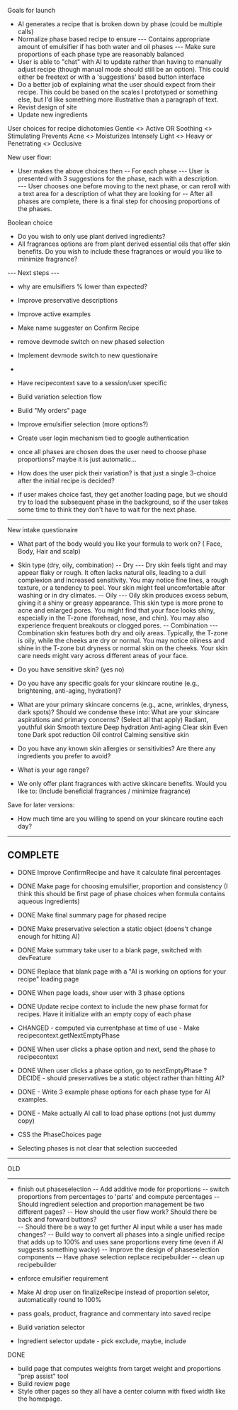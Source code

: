 Goals for launch

- AI generates a recipe that is broken down by phase (could be multiple calls)
- Normalize phase based recipe to ensure 
--- Contains appropriate amount of emulsifier if has both water and oil phases
--- Make sure proportions of each phase type are reasonably balanced
- User is able to "chat" with AI to update rather than having to manually adjust recipe (though manual mode should still be an option).  This could either be freetext or with a 'suggestions' based button interface
- Do a better job of explaining what the user should expect from their recipe.  This could be based on the scales I prototyped or something else, but I'd like something more illustrative than a paragraph of text. 
- Revist design of site
- Update new ingredients


User choices for recipe dichotomies
Gentle <> Active OR Soothing <> Stimulating
Prevents Acne <> Moisturizes Intensely
Light <> Heavy or Penetrating <> Occlusive

New user flow:
- User makes the above choices then
-- For each phase
--- User is presented with 3 suggestions for the phase, each with a description.  
--- User chooses one before moving to the next phase, or can reroll with a text area for a description of what they are looking for
-- After all phases are complete, there is a final step for choosing proportions of the phases. 

Boolean choice
- Do you wish to only use plant derived ingredients? 
- All fragrances options are from plant derived essential oils that offer skin benefits. Do you wish to include these fragrances or would you like to minimize fragrance? 


--- Next steps --- 


- why are emulsifiers % lower than expected?
- Improve preservative descriptions
- Improve active examples
- Make name suggester on Confirm Recipe

- remove devmode switch on new phased selection

- Implement devmode switch to new questionaire

- 
- Have recipecontext save to a session/user specific 


- Build variation selection flow

- Build "My orders" page

- Improve emulsifier selection (more options?)
- Create user login mechanism tied to google authentication
- once all phases are chosen does the user need to choose phase proportions? maybe it is just automatic... 
- How does the user pick their variation?  is that just a single 3-choice after the initial recipe is decided?
- if user makes choice fast, they get another loading page, but we should try to load the subsequent phase in the background, so if the user takes some time to think they don't have to wait for the next phase.

----

New intake questionaire
- What part of the body would you like your formula to work on? ( Face, Body, Hair and scalp)
- Skin type (dry, oily, combination)
-- Dry
--- Dry skin feels tight and may appear flaky or rough. It often lacks natural oils, leading to a dull complexion and increased sensitivity. You may notice fine lines, a rough texture, or a tendency to peel. Your skin might feel uncomfortable after washing or in dry climates.
-- Oily 
--- Oily skin produces excess sebum, giving it a shiny or greasy appearance. This skin type is more prone to acne and enlarged pores. You might find that your face looks shiny, especially in the T-zone (forehead, nose, and chin). You may also experience frequent breakouts or clogged pores.
-- Combination 
--- Combination skin features both dry and oily areas. Typically, the T-zone is oily, while the cheeks are dry or normal. You may notice oiliness and shine in the T-zone but dryness or normal skin on the cheeks. Your skin care needs might vary across different areas of your face.

- Do you have sensitive skin? (yes no)


- Do you have any specific goals for your skincare routine (e.g., brightening, anti-aging, hydration)?
- What are your primary skincare concerns (e.g., acne, wrinkles, dryness, dark spots)?
Should we condense these into:
What are your skincare aspirations and primary concerns? (Select all that apply)
Radiant, youthful skin
Smooth texture
Deep hydration
Anti-aging
Clear skin
Even tone
Dark spot reduction
Oil control
Calming sensitive skin

- Do you have any known skin allergies or sensitivities? Are there any ingredients you prefer to avoid?
- What is your age range?
- We only offer plant fragrances with active skincare benefits.  Would you like to: (Include beneficial fragrances / minimize fragrance)

Save for later versions:
- How much time are you willing to spend on your skincare routine each day?


-----
COMPLETE
----

- DONE Improve ConfirmRecipe and have it calculate final percentages
- DONE Make page for choosing emulsifier, proportion and consistency (I think this should be first page of  phase choices when formula contains aqueous ingredients)
- DONE Make final summary page for phased recipe
- DONE Make preservative selection a static object (doens't change enough for hitting AI)
- DONE Make summary take user to a blank page, switched with devFeature
- DONE Replace that blank page with a "AI is working on options for your recipe" loading page
- DONE When page loads, show user with 3 phase options

- DONE Update recipe context to include the new phase format for recipes. Have it initialize with an empty copy of each phase
- CHANGED - computed via currentphase at time of use - Make recipecontext.getNextEmptyPhase
- DONE When user clicks a phase option and next, send the phase to recipecontext
- DONE When user clicks a phase option, go to nextEmptyPhase
? DECIDE - should preservatives be a static object rather than hitting AI?
- DONE - Write 3 example phase options for each phase type for AI examples. 
- DONE - Make actually AI call to load phase options (not just dummy copy)
- CSS the PhaseChoices page
- Selecting phases is not clear that selection succeeded

-------

OLD

----


- finish out phaseselection
-- Add additive mode for proportions
-- switch proportions from percentages to 'parts' and compute percentages
-- Should ingredient selection and proportion management be two different pages?
-- How should the user flow work? Should there be back and forward buttons?  
-- Should there be a way to get further AI input while a user has made changes?
-- Build way to convert all phases into a single unified recipe that adds up to 100% and uses sane proportions every time (even if AI suggests something wacky)
-- Improve the design of phaseselection components
-- Have phase selection replace recipebuilder
-- clean up recipebuilder 


- enforce emulsifier requirement
- Make AI drop user on finalizeRecipe instead of proportion seletor, automatically round to 100%
- pass goals, product, fragrance and commentary into saved recipe
- Build variation selector
- Ingredient selector update - pick exclude, maybe, include


DONE
- build page that computes weights from target weight and proportions "prep assist" tool
- Build review page
- Style other pages so they all have a center column with fixed width like the homepage. 